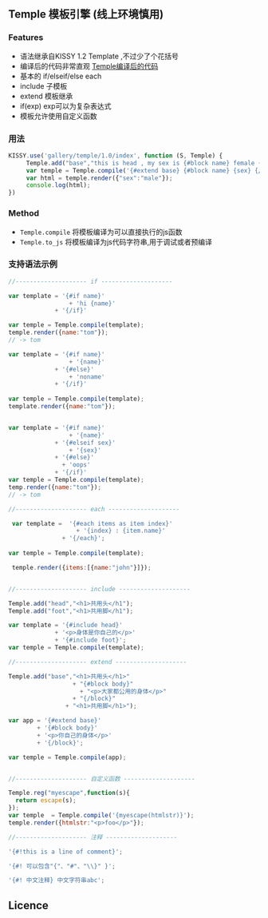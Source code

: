 ## Temple 模板引擎 (线上环境慎用)

### Features
- 语法继承自KISSY 1.2 Template ,不过少了个花括号
- 编译后的代码非常直观 [Temple编译后的代码](http://tomycat.github.io/blog/temple/index.html) 
- 基本的 if/elseif/else each
- include 子模板
- extend 模板继承
- if(exp) exp可以为复杂表达式
- 模板允许使用自定义函数

### 用法

```javascript
KISSY.use('gallery/temple/1.0/index', function (S, Temple) {
     Temple.add("base","this is head , my sex is {#block name} female {/block}!");
     var temple = Temple.compile('{#extend base} {#block name} {sex} {/block}');
	 var html = temple.render({"sex":"male"});
	 console.log(html);
})
```
### Method

- `Temple.compile` 将模板编译为可以直接执行的js函数
- `Temple.to_js` 将模板编译为js代码字符串,用于调试或者预编译

### 支持语法示例

```javascript
//-------------------- if --------------------

var template = '{#if name}'
				 + 'hi {name}'
			 + '{/if}'

var temple = Temple.compile(template);
temple.render({name:"tom"});
// -> tom

var template = '{#if name}'
				 + '{name}'
			 + '{#else}'
				 + 'noname'
			 + '{/if}'
		 
var temple = Temple.compile(template);
template.render({name:"tom"});


var template = '{#if name}'
				 + '{name}'
			 + '{#elseif sex}'
				 + '{sex}'
			 + '{#else}'
			   + 'oops'
			 + '{/if}'
var temple = Temple.compile(template);
temp.render({name:"tom"});
// -> tom

//-------------------- each --------------------

 var template =  '{#each items as item index}'
				   + '{index} : {item.name}'
			   + '{/each}';
 
var temple = Temple.compile(template);

 temple.render({items:[{name:"john"}]});


//-------------------- include --------------------

Temple.add("head","<h1>共用头</h1");
Temple.add("foot","<h1>共用脚</h1");

var template = '{#include head}'
             + '<p>身体是你自己的</p>'
             + '{#include foot}';
var temple = Temple.compile(template);

//-------------------- extend --------------------

Temple.add("base","<h1>共用头</h1>"
                  + "{#block body}"
                    + "<p>大家都公用的身体</p>"
                  + "{/block}"
                + "<h1>共用脚</h1>");

var app = '{#extend base}'
        + '{#block body}'
        + '<p>你自己的身体</p>'
        + '{/block}';

var temple = Temple.compile(app);


//-------------------- 自定义函数 --------------------

Temple.reg("myescape",function(s){
  return escape(s);
});
var temple  = Temple.compile('{myescape(htmlstr)}');
temple.render({htmlstr:"<p>foo</p>"});

//-------------------- 注释 --------------------

'{#!this is a line of comment}';

'{#! 可以包含"{"、"#"、"\\}" }';

'{#! 中文注释} 中文字符串abc';

```

## Licence

